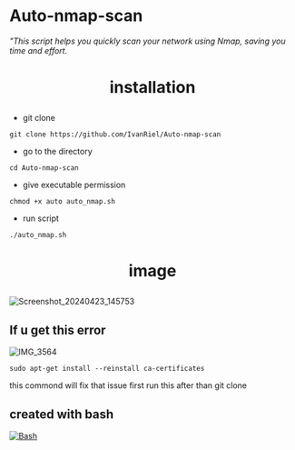 # Auto-nmap-scan
<i>"This script helps you quickly scan your network using Nmap, saving you time and effort.</i>


<b><h1><p align="center">installation</p></h1></b>

- git clone
```
git clone https://github.com/IvanRiel/Auto-nmap-scan
```
- go to the directory
```
cd Auto-nmap-scan
```
- give executable permission
```
chmod +x auto auto_nmap.sh
```
- run script
```
./auto_nmap.sh
```


<b><h1><p align="center">image</p></h1></b>


![Screenshot_20240423_145753](https://github.com/IvanRiel/Auto-nmap-scan/assets/166489209/1809b3bd-9bdf-4add-b1b7-635da0a398ab)


## If u get this error


![IMG_3564](https://github.com/IvanRiel/THE-SECTER/assets/166489209/750e9e28-7dec-421f-8910-0e6e049f0913)

```
sudo apt-get install --reinstall ca-certificates
```

this commond will fix that issue first run this after than git clone




## created with bash

[![Bash][bash-shield]][bash-url]

[bash-shield]: https://img.shields.io/badge/Bash-4EAA25?style=for-the-badge&logo=gnu-bash&logoColor=white
[bash-url]: https://www.gnu.org/software/bash/